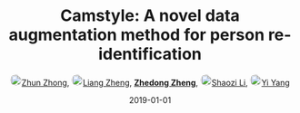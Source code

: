---
title: "Camstyle: A novel data augmentation method for person re-identification"
collection: publications
permalink: /publication/Camstyle2019
date: 2019-01-01
doi: 10.1109/TIP.2018.2874313
keywords: method person identification, identification, person identification, object re-identification, image retrieval, person re-id, person retrieval, person search, 
venue: 'IEEE Transactions on Image Processing (TIP) (IEEE Transactions on Image Processing (TIP))'
paperurl: 'https://zdzheng.xyz/files/TIP-08485427.pdf'
code: 'https://github.com/zhunzhong07/CamStyle'
author: '<a href="https://zdzheng.xyz/authors/Zhun-Zhong" class="author"> <img src= "https://zdzheng.xyz/coauthors/zhun-zhong.jpg" alt="zhun-zhong" style="border-radius: 50%; height:20px; width:20px">Zhun Zhong</a>, <a href="https://zdzheng.xyz/authors/Liang-Zheng" class="author"> <img src= "https://zdzheng.xyz/coauthors/liang-zheng.jpg" alt="liang-zheng" style="border-radius: 50%; height:20px; width:20px">Liang Zheng</a>, <strong><a href="https://zdzheng.xyz/authors/Zhedong-Zheng" class="author">Zhedong Zheng</a></strong>, <a href="https://zdzheng.xyz/authors/Shaozi-Li" class="author"> <img src= "https://zdzheng.xyz/coauthors/shaozi-li.jpg" alt="shaozi-li" style="border-radius: 50%; height:20px; width:20px">Shaozi Li</a>, <a href="https://zdzheng.xyz/authors/Yi-Yang" class="author"> <img src= "https://zdzheng.xyz/coauthors/yi-yang.jpeg" alt="yi-yang" style="border-radius: 50%; height:20px; width:20px">Yi Yang</a>'
sqlauthor: '{"@type": "Person","name": "Zhun Zhong"}, {"@type": "Person","name": "Liang Zheng"}, {"@type": "Person","name": "Zhedong Zheng"}, {"@type": "Person","name": "Shaozi Li"}, {"@type": "Person","name": "Yi Yang"}'
citation: ' Zhun Zhong,  Liang Zheng,  Zhedong Zheng,  Shaozi Li,  Yi Yang, &quot;Camstyle: A novel data augmentation method for person re-identification.&quot; IEEE Transactions on Image Processing (TIP), 2019. DOI: 10.1109/TIP.2018.2874313'
pub_year: '2019'
bib: >
    @article{zhong2019camstyle,<br>author = "Zhong, Zhun and Zheng, Liang and Zheng, Zhedong and Li, Shaozi and Yang, Yi",<br>doi = "10.1109/TIP.2018.2874313",<br>title = "Camstyle: A novel data augmentation method for person re-identification",<br>journal = "IEEE Transactions on Image Processing (TIP)",<br>volume = "28",<br>number = "3",<br>pages = "1176--1190",<br>year = "2019",<br>url = "https://zdzheng.xyz/files/TIP-08485427.pdf",<br>code = "https://github.com/zhunzhong07/CamStyle",<br>publisher = "IEEE"
    }

---